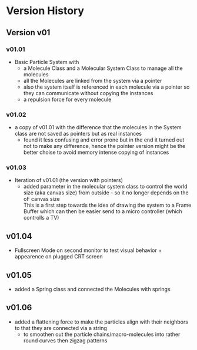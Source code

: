 # Version History


## Version v01

###  v01.01
- Basic Particle System with
  - a Molecule Class and a Molecular System Class to manage all the molecules
  - all the Molecules are linked from the system via a pointer
  - also the system itself is referenced in each molecule via a pointer so they can communicate without copying the instances
  - a repulsion force for every molecule 

###  v01.02
- a copy of v01.01 with the difference that the molecules in the System class are not saved as pointers but as real instances
  - found it less confusing and error prone but in the end it turned out not to make any difference, hence the pointer version might be the better choise to avoid memory intense copying of instances

###  v01.03
- Iteration of v01.01 (the version with pointers)
  - added parameter in the molecular system class to control the world size (aka canvas size) from outside - so it no longer depends on the oF canvas size  
  This is a first step towards the idea of drawing the system to a Frame Buffer which can then be easier send to a micro controller (which controlls a TV)

## v01.04
- Fullscreen Mode on second monitor to test visual behavior + appearence on plugged CRT screen

## v01.05
- added a Spring class and connected the Molecules with springs

## v01.06
- added a flattening force to make the particles align with their neighbors to that they are connected via a string
  - to smoothen out the particle chains/macro-molecules into rather round curves then zigzag patterns